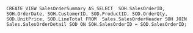 ``
CREATE VIEW SalesOrderSummary AS
SELECT 
    SOH.SalesOrderID,
    SOH.OrderDate,
    SOH.CustomerID,
    SOD.ProductID,
    SOD.OrderQty,
    SOD.UnitPrice,
    SOD.LineTotal
FROM 
    Sales.SalesOrderHeader SOH
JOIN 
    Sales.SalesOrderDetail SOD ON SOH.SalesOrderID = SOD.SalesOrderID;
``
